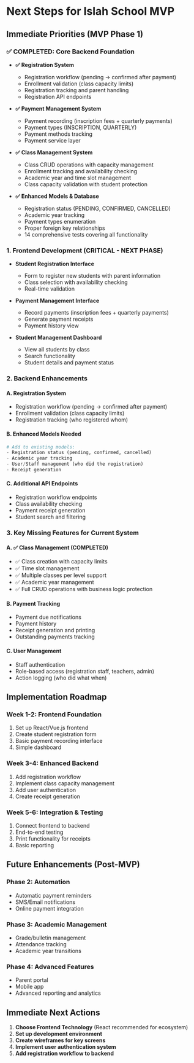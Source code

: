 # Next Steps for Islah School MVP

## Immediate Priorities (MVP Phase 1)

### ✅ COMPLETED: Core Backend Foundation
- **✅ Registration System**
  - Registration workflow (pending → confirmed after payment)
  - Enrollment validation (class capacity limits)
  - Registration tracking and parent handling
  - Registration API endpoints

- **✅ Payment Management System**
  - Payment recording (inscription fees + quarterly payments)
  - Payment types (INSCRIPTION, QUARTERLY)
  - Payment methods tracking
  - Payment service layer

- **✅ Class Management System**
  - Class CRUD operations with capacity management
  - Enrollment tracking and availability checking
  - Academic year and time slot management
  - Class capacity validation with student protection

- **✅ Enhanced Models & Database**
  - Registration status (PENDING, CONFIRMED, CANCELLED)
  - Academic year tracking
  - Payment types enumeration
  - Proper foreign key relationships
  - 14 comprehensive tests covering all functionality

### 1. Frontend Development (CRITICAL - NEXT PHASE)
- **Student Registration Interface**
  - Form to register new students with parent information
  - Class selection with availability checking
  - Real-time validation
  
- **Payment Management Interface**
  - Record payments (inscription fees + quarterly payments)
  - Generate payment receipts
  - Payment history view
  
- **Student Management Dashboard**
  - View all students by class
  - Search functionality
  - Student details and payment status

### 2. Backend Enhancements

#### A. Registration System
- Registration workflow (pending → confirmed after payment)
- Enrollment validation (class capacity limits)
- Registration tracking (who registered whom)

#### B. Enhanced Models Needed
```python
# Add to existing models:
- Registration status (pending, confirmed, cancelled)
- Academic year tracking
- User/Staff management (who did the registration)
- Receipt generation
```

#### C. Additional API Endpoints
- Registration workflow endpoints
- Class availability checking
- Payment receipt generation
- Student search and filtering

### 3. Key Missing Features for Current System

#### A. ✅ Class Management (COMPLETED)
- ✅ Class creation with capacity limits
- ✅ Time slot management
- ✅ Multiple classes per level support
- ✅ Academic year management
- ✅ Full CRUD operations with business logic protection

#### B. Payment Tracking
- Payment due notifications
- Payment history
- Receipt generation and printing
- Outstanding payments tracking

#### C. User Management
- Staff authentication
- Role-based access (registration staff, teachers, admin)
- Action logging (who did what when)

## Implementation Roadmap

### Week 1-2: Frontend Foundation
1. Set up React/Vue.js frontend
2. Create student registration form
3. Basic payment recording interface
4. Simple dashboard

### Week 3-4: Enhanced Backend
1. Add registration workflow
2. Implement class capacity management
3. Add user authentication
4. Create receipt generation

### Week 5-6: Integration & Testing
1. Connect frontend to backend
2. End-to-end testing
3. Print functionality for receipts
4. Basic reporting

## Future Enhancements (Post-MVP)

### Phase 2: Automation
- Automatic payment reminders
- SMS/Email notifications
- Online payment integration

### Phase 3: Academic Management
- Grade/bulletin management
- Attendance tracking
- Academic year transitions

### Phase 4: Advanced Features
- Parent portal
- Mobile app
- Advanced reporting and analytics

## Immediate Next Actions

1. **Choose Frontend Technology** (React recommended for ecosystem)
2. **Set up development environment**
3. **Create wireframes for key screens**
4. **Implement user authentication system**
5. **Add registration workflow to backend**
